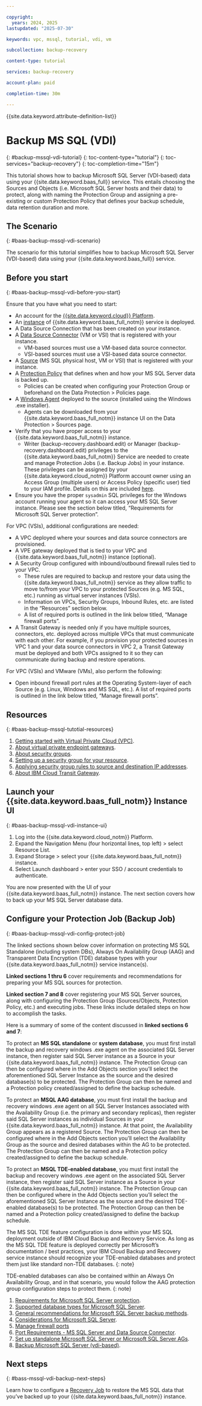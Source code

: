 ```yaml
---

copyright:
  years: 2024, 2025
lastupdated: "2025-07-30"

keywords: vpc, mssql, tutorial, vdi, vm

subcollection: backup-recovery

content-type: tutorial

services: backup-recovery

account-plan: paid

completion-time: 30m

---
```


{{site.data.keyword.attribute-definition-list}}

# Backup MS SQL (VDI)
{: #backup-mssql-vdi-tutorial}
{: toc-content-type="tutorial"}
{: toc-services="backup-recovery"}
{: toc-completion-time="15m"}

This tutorial shows how to backup Microsoft SQL Server (VDI-based) data using your {{site.data.keyword.baas_full}} service. This entails choosing the Sources and Objects (i.e. Microsoft SQL Server hosts and their data) to protect, along with naming the Protection Group and assigning a pre-existing or custom Protection Policy that defines your backup schedule, data retention duration and more.

## The Scenario
{: #baas-backup-mssql-vdi-scenario}

The scenario for this tutorial simplifies how to backup Microsoft SQL Server (VDI-based) data using your {{site.data.keyword.baas_full}} service.

## Before you start
{: #baas-backup-mssql-vdi-before-you-start}

Ensure that you have what you need to start:

- An account for the [{{site.data.keyword.cloud}} Platform](https://cloud.ibm.com).
- An [instance](/docs/allowlist/backup-recovery?topic=backup-recovery-getting-started-backup-recovery#baas-provision-instance) of {{site.data.keyword.baas_full_notm}} service is deployed.
- A Data Source Connection that has been created on your instance.
- A [Data Source Connector](/docs/allowlist/backup-recovery?topic=backup-recovery-deploy_data_source_connector) (VM or VSI) that is registered with your instance.
  - VM-based sources must use a VM-based data source connector.
  - VSI-based sources must use a VSI-based data source connector.
- A [Source](/docs/allowlist/backup-recovery?topic=backup-recovery-source-registration-tutorial) (MS SQL physical host, VM or VSI) that is registered with your instance.
- A [Protection Policy](/docs/allowlist/backup-recovery?topic=backup-recovery-baas-policy-creation) that defines when and how your MS SQL Server data is backed up.
  - Policies can be created when configuring your Protection Group or beforehand on the Data Protection > Policies page.
- A [Windows Agent](/docs/allowlist/backup-recovery?topic=backup-recovery-agent-download-install) deployed to the source (installed using the Windows .exe installer).
  - Agents can be downloaded from your {{site.data.keyword.baas_full_notm}} instance UI on the Data Protection > Sources page.
- Verify that you have proper access to your {{site.data.keyword.baas_full_notm}} instance.
  - Writer (backup-recovery.dashboard.edit) or Manager (backup-recovery.dashboard.edit) privileges to the {{site.data.keyword.baas_full_notm}} Service are needed to create and manage Protection Jobs (i.e. Backup Jobs) in your instance. These privileges can be assigned by your {{site.data.keyword.cloud_notm}} Platform account owner using an Access Group (multiple users) or Access Policy (specific user) tied to your IAM profile. Details on this are included [here](/docs/allowlist/backup-recovery?topic=backup-recovery-iam&interface=ui).
- Ensure you have the proper `sysadmin` SQL privileges for the Windows account running your agent so it can access your MS SQL Server instance. Please see the section below titled, “Requirements for Microsoft SQL Server protection”.

For VPC (VSIs), additional configurations are needed:

- A VPC deployed where your sources and data source connectors are provisioned.
- A VPE gateway deployed that is tied to your VPC and {{site.data.keyword.baas_full_notm}} instance (optional).
- A Security Group configured with inbound/outbound firewall rules tied to your VPC.
  - These rules are required to backup and restore your data using the {{site.data.keyword.baas_full_notm}} service as they allow traffic to move to/from your VPC to your protected Sources (e.g. MS SQL, etc.) running as virtual server instances (VSIs).
  - Information on VPCs, Security Groups, Inbound Rules, etc. are listed in the “Resources” section below.
  - A list of required ports is outlined in the link below titled, “Manage firewall ports”.
- A Transit Gateway is needed only if you have multiple sources, connectors, etc. deployed across multiple VPCs that must communicate with each other. For example, if you provision your protected sources in VPC 1 and your data source connectors in VPC 2, a Transit Gateway must be deployed and both VPCs assigned to it so they can communicate during backup and restore operations.

For VPC (VSIs) and VMware (VMs), also perform the following:

- Open inbound firewall port rules at the Operating System-layer of each Source (e.g. Linux, Windows and MS SQL, etc.). A list of required ports is outlined in the link below titled, “Manage firewall ports”.

## Resources
{: #baas-backup-mssql-tutotial-resources}

1. [Getting started with Virtual Private Cloud (VPC)](/docs/vpc?topic=vpc-getting-started).
2. [About virtual private endpoint gateways](/docs/vpc?topic=vpc-about-vpe).
3. [About security groups](/docs/vpc?topic=vpc-using-security-groups).
4. [Setting up a security group for your resource](/docs/vpc?topic=vpc-configuring-the-security-group).
5. [Applying security group rules to source and destination IP addresses](/docs/vpc?topic=vpc-security-groups-rules).
6. [About IBM Cloud Transit Gateway](/docs/transit-gateway?topic=transit-gateway-about).

## Launch your {{site.data.keyword.baas_full_notm}} Instance UI
{: #baas-backup-mssql-vdi-instance-ui}

1. Log into the {{site.data.keyword.cloud_notm}} Platform.
2. Expand the Navigation Menu (four horizontal lines, top left) > select Resource List.
3. Expand Storage > select your {{site.data.keyword.baas_full_notm}} instance.
4. Select Launch dashboard > enter your SSO / account credentials to authenticate.

You are now presented with the UI of your {{site.data.keyword.baas_full_notm}} instance. The next section covers how to back up your MS SQL Server database data.

## Configure your Protection Job (Backup Job)
{: #baas-backup-mssql-vdi-config-protect-job}

The linked sections shown below cover information on protecting MS SQL Standalone (including system DBs), Always On Availability Group (AAG) and Transparent Data Encryption (TDE) database types with your {{site.data.keyword.baas_full_notm}} service instance(s).

**Linked sections 1 thru 6** cover requirements and recommendations for preparing your MS SQL sources for protection.

**Linked section 7 and 8** cover registering your MS SQL Server sources, along with configuring the Protection Group (Sources/Objects, Protection Policy, etc.) and executing jobs. These links include detailed steps on how to accomplish the tasks.

Here is a summary of some of the content discussed in **linked sections 6 and 7**:

To protect an **MS SQL standalone** or **system database**, you must first install the backup and recovery windows .exe agent on the associated SQL Server instance, then register said SQL Server instance as a Source in your {{site.data.keyword.baas_full_notm}} instance. The Protection Group can then be configured where in the Add Objects section you’ll select the aforementioned SQL Server Instance as the source and the desired database(s) to be protected. The Protection Group can then be named and a Protection policy created/assigned to define the backup schedule.

To protect an **MSQL AAG database**, you must first install the backup and recovery windows .exe agent on all SQL Server Instances associated with the Availability Group (i.e. the primary and secondary replicas), then register said SQL Server instances as individual Sources in your {{site.data.keyword.baas_full_notm}} instance. At that point, the Availability Group appears as a registered Source. The Protection Group can then be configured where in the Add Objects section you’ll select the Availability Group as the source and desired databases within the AG to be protected. The Protection Group can then be named and a Protection policy created/assigned to define the backup schedule.

To protect an **MSQL TDE-enabled database**, you must first install the backup and recovery windows .exe agent on the associated SQL Server instance, then register said SQL Server instance as a Source in your {{site.data.keyword.baas_full_notm}} instance. The Protection Group can then be configured where in the Add Objects section you’ll select the aforementioned SQL Server Instance as the source and the desired TDE-enabled database(s) to be protected. The Protection Group can then be named and a Protection policy created/assigned to define the backup schedule.

The MS SQL TDE feature configuration is done within your MS SQL deployment outside of IBM Cloud Backup and Recovery Service. As long as the MS SQL TDE feature is deployed correctly per Microsoft’s documentation / best practices, your IBM Cloud Backup and Recovery service instance should recognize your TDE-enabled databases and protect them just like standard non-TDE databases.
{: note}

TDE-enabled databases can also be contained within an Always On Availability Group, and in that scenario, you would follow the AAG protection group configuration steps to protect them.
{: note}

1. [Requirements for Microsoft SQL Server protection](/docs/allowlist/backup-recovery?topic=backup-recovery-requirements_for_microsoft_sql_server_protection).
2. [Supported database types for Microsoft SQL Server](/docs/allowlist/backup-recovery?topic=backup-recovery-supported_database_types_for_microsoft_sql_server).
3. [General recommendations for Microsoft SQL Server backup methods](/docs/allowlist/backup-recovery?topic=backup-recovery-general_recommendations_for_microsoft_sql_server_backup_methods&interface=ui).
4. [Considerations for Microsoft SQL Server](/docs/allowlist/backup-recovery?topic=backup-recovery-considerations_for_microsoft_sql_server).
5. [Manage firewall ports](/docs/allowlist/backup-recovery?topic=backup-recovery-manage_firewall_ports)
6. [Port Requirements - MS SQL Server and Data Source Connector](/docs/allowlist/backup-recovery?topic=backup-recovery-deploy_data_source_connector).
7. [Set up standalone Microsoft SQL Server or Microsoft SQL Server AGs](/docs/allowlist/backup-recovery?topic=backup-recovery-set_up_standalone_microsoft_sql_server_or_microsoft_sql_server_ags).
8. [Backup Microsoft SQL Server (vdi-based)](/docs/allowlist/backup-recovery?topic=backup-recovery-backup_microsoft_sql_server_vdi-based).

## Next steps
{: #bass-mssql-vdi-backup-next-steps}

Learn how to configure a [Recovery Job](/docs/allowlist/backup-recovery?topic=backup-recovery-recover-windows-tutorial&interface=ui) to restore the MS SQL data that you’ve backed up to your {{site.data.keyword.baas_full_notm}} instance.
